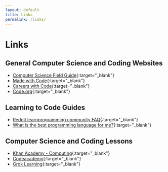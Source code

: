 ```yaml
---
layout: default
title: Links
permalink: /links/
---
```


# Links

## General Computer Science and Coding Websites

- [Computer Science Field Guide](http://csfieldguide.org.nz/en/index.html){:target="_blank"}
- [Made with Code](https://www.madewithcode.com/){:target="_blank"}
- [Careers with Code](https://careerswithstem.com/code/){:target="_blank"}
- [Code.org](https://code.org/student){:target="_blank"}

## Learning to Code Guides

- [Reddit learnprogramming community FAQ](https://www.reddit.com/r/learnprogramming/wiki/faq){:target="_blank"}
- [What is the best programming language for me?](http://www.bestprogramminglanguagefor.me/){:target="_blank"}

## Computer Science and Coding Lessons

- [Khan Academy - Computing](https://www.khanacademy.org/computing/){:target="_blank"}
- [Codeacademy](https://www.codecademy.com/){:target="_blank"}
- [Grok Learning](https://groklearning.com/){:target="_blank"}
